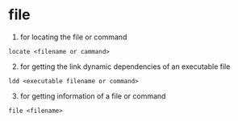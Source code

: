# file

1. for locating the file or command

```commandline
locate <filename or cammand>
```

2. for getting the link dynamic dependencies of an executable file
```commandline
ldd <executable filename or command>
```

3. for getting information of a file or command
```commandline
file <filename>
```